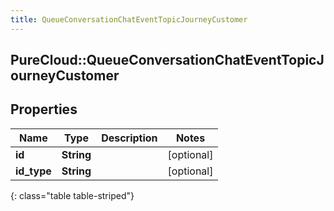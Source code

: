 ```yaml
---
title: QueueConversationChatEventTopicJourneyCustomer
---
```

## PureCloud::QueueConversationChatEventTopicJourneyCustomer

## Properties

|Name | Type | Description | Notes|
|------------ | ------------- | ------------- | -------------|
| **id** | **String** |  | [optional] |
| **id_type** | **String** |  | [optional] |
{: class="table table-striped"}


